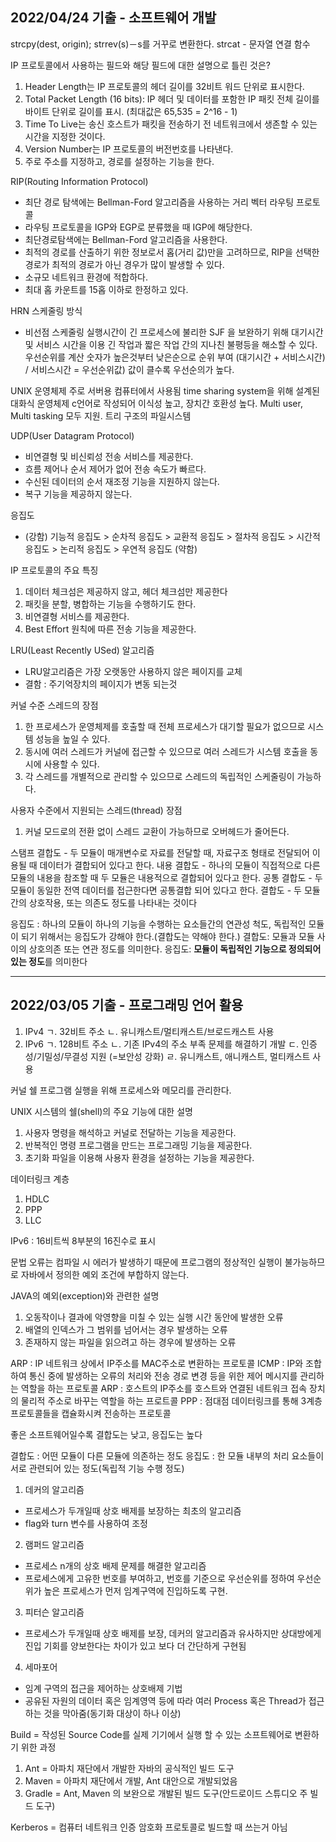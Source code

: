 ## 2022/04/24 기출 - 소프트웨어 개발

strcpy(dest, origin);
strrev(s)－s를 거꾸로 변환한다.
strcat - 문자열 연결 함수

IP 프로토콜에서 사용하는 필드와 해당 필드에 대한 설명으로 틀린 것은?

1. Header Length는 IP 프로토콜의 헤더 길이를 32비트 워드 단위로 표시한다.
2. Total Packet Length (16 bits): IP 헤더 및 데이터를 포함한 IP 패킷 전체 길이를 바이트 단위로 길이를 표시. (최대값은 65,535 = 2^16 - 1)
3. Time To Live는 송신 호스트가 패킷을 전송하기 전 네트워크에서 생존할 수 있는 시간을 지정한 것이다.
4. Version Number는 IP 프로토콜의 버전번호를 나타낸다.
5. 주로 주소를 지정하고, 경로를 설정하는 기능을 한다.

RIP(Routing Information Protocol)

- 최단 경로 탐색에는 Bellman-Ford 알고리즘을 사용하는 거리 벡터 라우팅 프로토콜
- 라우팅 프로토콜을 IGP와 EGP로 분류했을 때 IGP에 해당한다.
- 최단경로탐색에는 Bellman-Ford 알고리즘을 사용한다.
- 최적의 경로를 산출하기 위한 정보로서 홉(거리 값)만을 고려하므로, RIP을 선택한 경로가 최적의 경로가 아닌 경우가 많이 발생할 수 있다.
- 소규모 네트워크 환경에 적합하다.
- 최대 홉 카운트를 15홉 이하로 한정하고 있다.

HRN 스케줄링 방식

- 비선점 스케줄링
  실행시간이 긴 프로세스에 불리한 SJF 을 보완하기 위해
  대기시간 및 서비스 시간을 이용
  긴 작업과 짧은 작업 간의 지나친 불평등을 해소할 수 있다.
  우선순위를 계산 숫자가 높은것부터 낮은순으로 순위 부여
  (대기시간 + 서비스시간) / 서비스시간 = 우선순위값) 값이 클수록 우선순의가 높다.

UNIX 운영체제
주로 서버용 컴퓨터에서 사용됨
time sharing system을 위해 설계된 대화식 운영체제
c언어로 작성되어 이식성 높고, 장치간 호환성 높다.
Multi user, Multi tasking 모두 지원.
트리 구조의 파일시스템

UDP(User Datagram Protocol)

- 비연결형 및 비신뢰성 전송 서비스를 제공한다.
- 흐름 제어나 순서 제어가 없어 전송 속도가 빠르다.
- 수신된 데이터의 순서 재조정 기능을 지원하지 않는다.
- 복구 기능을 제공하지 않는다.

응집도

- (강함) 기능적 응집도 > 순차적 응집도 > 교환적 응집도 > 절차적 응집도 > 시간적 응집도 > 논리적 응집도 > 우연적 응집도 (약함)

IP 프로토콜의 주요 특징

1. 데이터 체크섬은 제공하지 않고, 헤더 체크섬만 제공한다
2. 패킷을 분할, 병합하는 기능을 수행하기도 한다.
3. 비연결형 서비스를 제공한다.
4. Best Effort 원칙에 따른 전송 기능을 제공한다.

LRU(Least Recently USed) 알고리즘

- LRU알고리즘은 가장 오랫동안 사용하지 않은 페이지를 교체
- 결함 : 주기억장치의 페이지가 변동 되는것

커널 수준 스레드의 장점

1. 한 프로세스가 운영체제를 호출할 때 전체 프로세스가 대기할 필요가 없으므로 시스템 성능을 높일 수 있다.
2. 동시에 여러 스레드가 커널에 접근할 수 있으므로 여러 스레드가 시스템 호출을 동시에 사용할 수 있다.
3. 각 스레드를 개별적으로 관리할 수 있으므로 스레드의 독립적인 스케줄링이 가능하다.

사용자 수준에서 지원되는 스레드(thread) 장점

1. 커널 모드로의 전환 없이 스레드 교환이 가능하므로 오버헤드가 줄어든다.

스탬프 결합도 - 두 모듈이 매개변수로 자료를 전달할 때, 자료구조 형태로 전달되어 이용될 때 데이터가 결합되어 있다고 한다.
내용 결합도 - 하나의 모듈이 직접적으로 다른 모듈의 내용을 참조할 때 두 모듈은 내용적으로 결합되어 있다고 한다.
공통 결합도 - 두 모듈이 동일한 전역 데이터를 접근한다면 공통결합 되어 있다고 한다.
결합도 - 두 모듈간의 상호작용, 또는 의존도 정도를 나타내는 것이다

응집도 : 하나의 모듈이 하나의 기능을 수행하는 요소들간의 연관성 척도, 독립적인 모듈이 되기 위해서는 응집도가 강해야 한다.(결합도는 약해야 한다.)
결합도: 모듈과 모듈 사이의 상호의존 또는 연관 정도를 의미한다.
응집도: **모듈이 독립적인 기능으로 정의되어 있는 정도**를 의미한다

---

## 2022/03/05 기출 - 프로그래밍 언어 활용

1. IPv4
   ㄱ. 32비트 주소
   ㄴ. 유니캐스트/멀티캐스트/브로드캐스트 사용
2. IPv6
   ㄱ. 128비트 주소
   ㄴ. 기존 IPv4의 주소 부족 문제를 해결하기 개발
   ㄷ. 인증성/기밀성/무결성 지원 (=보안성 강화)
   ㄹ. 유니캐스트, 애니캐스트, 멀티캐스트 사용

커널
쉘 프로그램 실행을 위해 프로세스와 메모리를 관리한다.

UNIX 시스템의 쉘(shell)의 주요 기능에 대한 설명

1. 사용자 명령을 해석하고 커널로 전달하는 기능을 제공한다.
2. 반복적인 명령 프로그램을 만드는 프로그래밍 기능을 제공한다.
3. 초기화 파일을 이용해 사용자 환경을 설정하는 기능을 제공한다.

데이터링크 계층

1. HDLC
2. PPP
3. LLC

IPv6 : 16비트씩 8부분의 16진수로 표시

문법 오류는 컴파일 시 에러가 발생하기 때문에 프로그램의 정상적인 실행이 불가능하므로 자바에서 정의한 예외 조건에 부합하지 않는다.

JAVA의 예외(exception)와 관련한 설명

1. 오동작이나 결과에 악영향을 미칠 수 있는 실행 시간 동안에 발생한 오류
2. 배열의 인덱스가 그 범위를 넘어서는 경우 발생하는 오류
3. 존재하지 않는 파일을 읽으려고 하는 경우에 발생하는 오류

ARP : IP 네트워크 상에서 IP주소를 MAC주소로 변환하는 프로토콜
ICMP : IP와 조합하여 통신 중에 발생하는 오류의 처리와 전송 경로 변경 등을 위한 제어 메시지를 관리하는 역할을 하는 프로토콜
ARP : 호스트의 IP주소를 호스트와 연결된 네트워크 접속 장치의 물리적 주소로 바꾸는 역할을 하는 프로트콜
PPP : 점대점 데이터링크를 통해 3계층 프로토콜들을 캡슐화시켜 전송하는 프로토콜

좋은 소프트웨어일수록 결합도는 낮고, 응집도는 높다

결합도 : 어떤 모듈이 다른 모듈에 의존하는 정도
응집도 : 한 모듈 내부의 처리 요소들이 서로 관련되어 있는 정도(독립적 기능 수행 정도)

1. 데커의 알고리즘

- 프로세스가 두개일때 상호 배제를 보장하는 최초의 알고리즘
- flag와 turn 변수를 사용하여 조정

2. 램퍼드 알고리즘

- 프로세스 n개의 상호 배제 문제를 해결한 알고리즘
- 프로세스에게 고유한 번호를 부여하고, 번호를 기준으로 우선순위를 정하여 우선순위가 높은 프로세스가 먼저 임계구역에 진입하도록 구현.

3. 피터슨 알고리즘

- 프로세스가 두개일때 상호 배제를 보장, 데커의 알고리즘과 유사하지만 상대방에게 진입 기회를 양보한다는 차이가 있고 보다 더 간단하게 구현됨

4. 세마포어

- 임계 구역의 접근을 제어하는 상호배제 기법
- 공유된 자원의 데이터 혹은 임계영역 등에 따라 여러 Process 혹은 Thread가 접근하는 것을 막아줌(동기화 대상이 하나 이상)

Build = 작성된 Source Code를 실제 기기에서 실행 할 수 있는 소프트웨어로 변환하기 위한 과정

1. Ant = 아파치 재단에서 개발한 자바의 공식적인 빌드 도구
2. Maven = 아파치 재단에서 개발, Ant 대안으로 개발되었음
3. Gradle = Ant, Maven 의 보완으로 개발된 빌드 도구(안드로이드 스튜디오 주 빌드 도구)

Kerberos = 컴퓨터 네트워크 인증 암호화 프로토콜로 빌드할 때 쓰는거 아님
